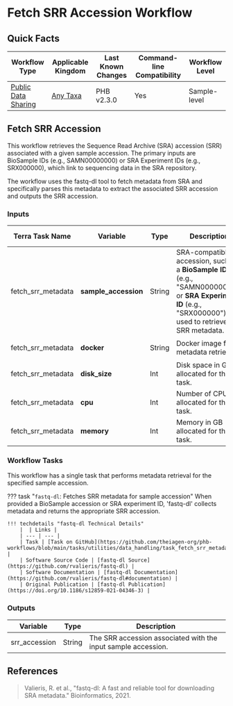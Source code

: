 # Fetch SRR Accession Workflow

## Quick Facts

| **Workflow Type** | **Applicable Kingdom** | **Last Known Changes** | **Command-line Compatibility** | **Workflow Level** |
|---|---|---|---|---|
| [Public Data Sharing](../../workflows_overview/workflows_type.md/#public-data-sharing) | [Any Taxa](../../workflows_overview/workflows_kingdom.md/#any-taxa) | PHB v2.3.0 | Yes | Sample-level |

## Fetch SRR Accession

This workflow retrieves the Sequence Read Archive (SRA) accession (SRR) associated with a given sample accession. The primary inputs are BioSample IDs (e.g., SAMN00000000) or SRA Experiment IDs (e.g., SRX000000), which link to sequencing data in the SRA repository.

The workflow uses the fastq-dl tool to fetch metadata from SRA and specifically parses this metadata to extract the associated SRR accession and outputs the SRR accession.

### Inputs

| **Terra Task Name** | **Variable** | **Type** | **Description**| **Default Value** | **Terra Status** |
| --- | --- | --- | --- | --- | --- |
| fetch_srr_metadata | **sample_accession** | String |  SRA-compatible accession, such as a **BioSample ID** (e.g., "SAMN00000000") or **SRA Experiment ID** (e.g., "SRX000000"), used to retrieve SRR metadata. | | Required |
| fetch_srr_metadata | **docker**| String | Docker image for metadata retrieval. | `us-docker.pkg.dev/general-theiagen/biocontainers/fastq-dl:2.0.4--pyhdfd78af_0` | Optional |
| fetch_srr_metadata | **disk_size** | Int | Disk space in GB allocated for the task. | 10 | Optional |
| fetch_srr_metadata | **cpu** | Int | Number of CPUs allocated for the task. | 2 | Optional |
| fetch_srr_metadata | **memory** | Int | Memory in GB allocated for the task. | 8 | Optional |

### Workflow Tasks

This workflow has a single task that performs metadata retrieval for the specified sample accession.

??? task "`fastq-dl`: Fetches SRR metadata for sample accession"
    When provided a BioSample accession or SRA experiment ID, 'fastq-dl' collects metadata and returns the appropriate SRR accession.

    !!! techdetails "fastq-dl Technical Details"
        |  | Links | 
        | --- | --- | 
        | Task | [Task on GitHub](https://github.com/theiagen-org/phb-workflows/blob/main/tasks/utilities/data_handling/task_fetch_srr_metadata.wdl) |
        | Software Source Code | [fastq-dl Source](https://github.com/rvalieris/fastq-dl) |
        | Software Documentation | [fastq-dl Documentation](https://github.com/rvalieris/fastq-dl#documentation) |
        | Original Publication | [fastq-dl Publication](https://doi.org/10.1186/s12859-021-04346-3) |

### Outputs

| **Variable** | **Type** | **Description**|
|---|---|---|
| srr_accession| String | The SRR accession associated with the input sample accession.|

## References

> Valieris, R. et al., "fastq-dl: A fast and reliable tool for downloading SRA metadata." Bioinformatics, 2021.
